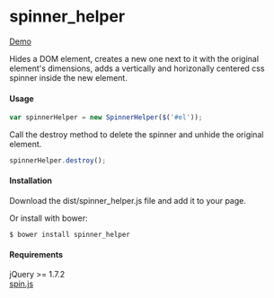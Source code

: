 spinner_helper
==============

<a href="http://lihanli.github.io/spinner_helper/" target="_blank">Demo</a>

Hides a DOM element, creates a new one next to it with the original element's dimensions, adds a vertically and horizonally centered css spinner inside the new element.

#### Usage
```javascript
var spinnerHelper = new SpinnerHelper($('#el'));
```

Call the destroy method to delete the spinner and unhide the original element.
```javascript
spinnerHelper.destroy();
```

#### Installation

Download the dist/spinner_helper.js file and add it to your page.

Or install with bower:
```
$ bower install spinner_helper
```

#### Requirements
jQuery >= 1.7.2  
<a href="http://fgnass.github.com/spin.js" target="_blank">spin.js</a>
